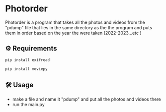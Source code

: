 # Photorder
Photorder is a program that takes all the photos and videos from the "pdump" file that lies in the same directory as the the program and puts them in order based on the year the were taken (2022-2023...etc )

## ⚙ Requirements
```bash
pip install exifread

```
```bash
pip install moviepy
```
## 🛠️ Usage
- make a file and name it "pdump" and put all the photos and videos there
- run the main.py
